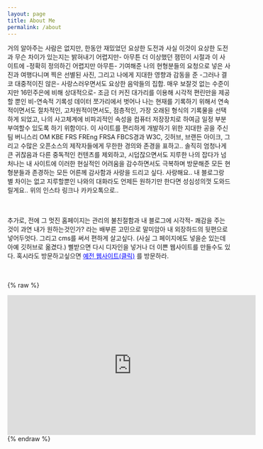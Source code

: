 ```yaml
---
layout: page
title: About Me
permalink: /about
---
```


<style>
  .header-info h6 {
    font-size: 8px; 
    white-space: nowrap;
    cursor: pointer; 
  }

  
  @media only screen and (max-width: 760px) {
    .header-info h6 {
      font-size: 6px; 
    }

  @media only screen and (max-width: 320px) {
    .header-info h6 {
      font-size: 4px;
    }
  }
</style>

거의 알아주는 사람은 없지만, 한동안 재밌었던 요상한 도전과 사실 이것이 요상한 도전과 무슨 차이가 있는지는 밝혀내기 어렵지만- 아무튼 더 이상했던 잼민이 시절과 이 사이트에 -정확히 정의하긴 어렵지만 아무튼- 기여해준 나의 현형분들의 요청으로 넣은 사진과 여행다니며 찍은 선별된 사진, 그리고 나에게 지대한 영향과 감동을 준 -그러나 결코 대중적이진 않은- 사랑스러우면서도 요상한 음악들의 집합. 매우 보잘것 없는 수준이지만 16민주은에 비해 상대적으로- 조금 더 커진 대가리를 이용해 시각적 편린만을 제공할 뿐인 비-연속적 기록성 데이터 쪼가리에서 벗어나 나는 현재를 기록하기 위해서 연속적이면서도 절차적인, 고차원적이면서도, 점층적인, 가장 오래된 형식의 기록물을 선택하게 되었고, 나의 사고체계에 비파괴적인 속성을 컴퓨터 저장장치로 하여금 일정 부분 부여할수 있도록 하기 위함이다. 이 사이트를 편리하게 개발하기 위한 지대한 공을 주신 팀 버니스리 OM KBE FRS FREng FRSA FBCS경과 W3C, 깃허브, 브랜든 아이크, 그리고 수많은 오픈소스의 제작자들에게 무한한 경의와 존경을 표하고.. 솔직히 엄청나게 큰 귀찮음과 다른 중독적인 컨텐츠를 제외하고, 시덥잖으면서도 지루한 나의 잡다가 넘처나는 내 사이트에 이러한 현실적인 어려움을 감수하면서도 극복하며 방문해준 모든 현형분들과 존경하는 모든 어른께 감사함과 사랑을 드리고 싶다. 사랑해요.. 내 블로그랑 별 차이는 없고 지루할뿐인 나와의 대화라도 언제든 원하기만 한다면 성심성의껏 도와드릴게요.. 위의 인스타 링크나 카카오톡으로..<br>
<br>
<br>

추가로, 전에 그 멋진 홈페이지는 관리의 불친절함과 내 블로그에 시각적- 쾌감을 주는것이 과연 내가 원하는것인가? 라는 배부른 고민으로 말미암아 내 외장하드의 뒷편으로 넣어두엇다. 그리고 cms를 써서 편하게 살고싶다. (사실 그 페이지에도 넣을순 있는데 아예 깃허브로 옮겼다.) 삘받으면 다시 디자인을 넣거나 더 이쁜 웹사이트를 만들수도 있다. 혹시라도 방문하고싶으면 
  <a href="https://whoisrealminjueun-old.netlify.app/" style="color: blue; text-decoration: underline;">예전 웹사이트(클릭)</a>
  를 방문하라.<br>
  <br>
  <br>

 {% raw %}
<iframe width="560" height="315" src="https://www.youtube.com/embed/videoseries?list=PLxDSSBGwpNfTqSQsZV2RG9XXdzM-8WMKE" frameborder="0" allowfullscreen></iframe>
{% endraw %}


